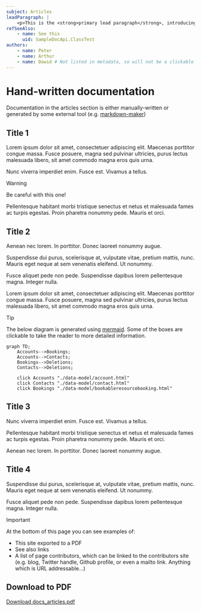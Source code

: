 ```yaml
---
subject: Articles
leadParagraph: |
    <p>This is the <strong>primary lead paragraph</strong>, introducing the topic on this page. Keep it short and sweet.</p>
refSeeAlso:
    - name: See this
      uid: SampleDocApi.ClassTest
authors:
    - name: Peter
    - name: Arthur
    - name: Dawid # Not listed in metadata, so will not be a clickable link
---
```


# Hand-written documentation

Documentation in the articles section is either manually-written or generated by some external tool (e.g. [markdown-maker](https://github.com/Cloud-Awesome/markdown-maker))

## Title 1

Lorem ipsum dolor sit amet, consectetuer adipiscing elit. Maecenas porttitor congue massa. Fusce posuere, magna sed pulvinar ultricies, purus lectus malesuada libero, sit amet commodo magna eros quis urna.

Nunc viverra imperdiet enim. Fusce est. Vivamus a tellus.

> [!WARNING]
> Be careful with this one!

Pellentesque habitant morbi tristique senectus et netus et malesuada fames ac turpis egestas. Proin pharetra nonummy pede. Mauris et orci.

## Title 2

Aenean nec lorem. In porttitor. Donec laoreet nonummy augue.

Suspendisse dui purus, scelerisque at, vulputate vitae, pretium mattis, nunc. Mauris eget neque at sem venenatis eleifend. Ut nonummy.

Fusce aliquet pede non pede. Suspendisse dapibus lorem pellentesque magna. Integer nulla.

Lorem ipsum dolor sit amet, consectetuer adipiscing elit. Maecenas porttitor congue massa. Fusce posuere, magna sed pulvinar ultricies, purus lectus malesuada libero, sit amet commodo magna eros quis urna.

> [!TIP]
> The below diagram is generated using [mermaid](https://mermaid-js.github.io/mermaid/#/). Some of the boxes are clickable to take the reader to more detailed information.

```mermaid
graph TD;
    Accounts-->Bookings;
    Accounts-->Contacts;
    Bookings-->Deletions;
    Contacts-->Deletions;
    
    click Accounts "./data-model/account.html"
    click Contacts "./data-model/contact.html"
    click Bookings "./data-model/bookableresourcebooking.html"
```

## Title 3

Nunc viverra imperdiet enim. Fusce est. Vivamus a tellus.

Pellentesque habitant morbi tristique senectus et netus et malesuada fames ac turpis egestas. Proin pharetra nonummy pede. Mauris et orci.

Aenean nec lorem. In porttitor. Donec laoreet nonummy augue.

## Title 4

Suspendisse dui purus, scelerisque at, vulputate vitae, pretium mattis, nunc. Mauris eget neque at sem venenatis eleifend. Ut nonummy.

Fusce aliquet pede non pede. Suspendisse dapibus lorem pellentesque magna. Integer nulla.

> [!IMPORTANT]
> At the bottom of this page you can see examples of:
> - This site exported to a PDF
> - See also links
> - A list of page contributors, which can be linked to the contributors site (e.g. blog, Twitter handle, Github profile, or even a mailto link. Anything which is URL addressable...)


## Download to PDF

[Download docs_articles.pdf](../../downloads/docs_articles.pdf)